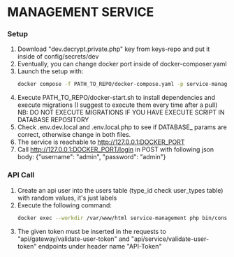 # MANAGEMENT SERVICE

### Setup
1. Download "dev.decrypt.private.php" key from keys-repo and put it inside of config/secrets/dev
2. Eventually, you can change docker port inside of docker-composer.yaml 
3. Launch the setup with:
    ```sh
    docker compose -f PATH_TO_REPO/docker-compose.yaml -p service-management up -d
    ```
4. Execute PATH_TO_REPO/docker-start.sh to install dependencies and execute migrations (I suggest to execute them every time after a pull)
   NB: DO NOT EXECUTE MIGRATIONS IF YOU HAVE EXECUTE SCRIPT IN DATABASE REPOSITORY
5. Check .env.dev.local and .env.local.php to see if DATABASE_ params are correct, otherwise change in both files.
6. The service is reachable to http://127.0.0.1:DOCKER_PORT
7. Call http://127.0.0.1:DOCKER_PORT/login in POST with following json body: {"username": "admin", "password": "admin"}



### API Call
1. Create an api user into the users table (type_id check user_types table) with random values, it's just labels
2. Execute the following command:
   ```sh
   docker exec --workdir /var/www/html service-management php bin/console api:generate-api-token --user-id=INSERT_USER_ID --name=INSERT_API_TOKEN_NAME
   ```
3. The given token must be inserted in the requests to "api/gateway/validate-user-token" and "api/service/validate-user-token" endpoints under header name "API-Token"
